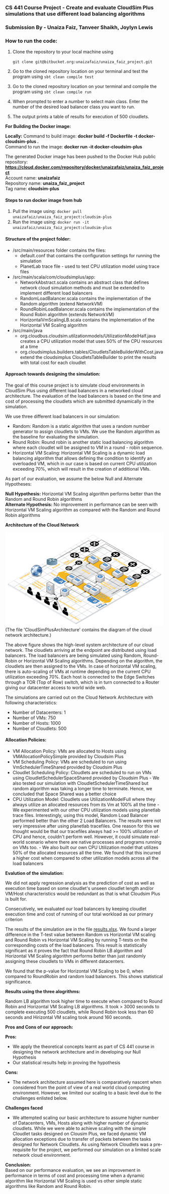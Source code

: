 ### CS 441 Course Project - Create and evaluate CloudSim Plus simulations that use different load balancing algorithms
### Submission By - Unaiza Faiz, Tanveer Shaikh, Joylyn Lewis 


### How to run the code:
1. Clone the repository to your local machine using 

	``git clone git@bitbucket.org:unaizafaiz/unaiza_faiz_project.git ``

2. Go to the cloned repository location on your terminal and test the program using
``sbt clean compile test``
3. Go to the cloned repository location on your terminal and compile the program using
``sbt clean compile run``
4. When prompted to enter a number to select main class. Enter the number of the desired load balancer class you want to run. 
5. The output prints a table of results for execution of 500 cloudlets. 

**For Building the Docker image:**

**Locally:**
Command to build image: **docker build -f Dockerfile -t docker-cloudsim-plus .**  
Command to run the image: **docker run -it docker-cloudsim-plus**  

The generated Docker image has been pushed to the Docker Hub public repository: **https://cloud.docker.com/repository/docker/unaizafaiz/unaiza_faiz_project**  
Account name: **unaizafaiz**  
Repository name: **unaiza_faiz_project**  
Tag name: **cloudsim-plus**  

#### Steps to run docker image from hub
1. Pull the image using: `docker pull unaizafaiz/unaiza_faiz_project:cloudsim-plus`
2. Run the image using: `docker run -it unaizafaiz/unaiza_faiz_project:cloudsim-plus`


#### Structure of the project folder:
- /src/main/resources folder contains the files:
    - default.conf that contains the configuration settings for running the simulation  
    - PlanetLab trace file - used to test CPU utilization model using trace files
- /src/main/scala/com/cloudsimplus/app:
    - NetworkAbstract.scala contains an abstract class that defines network cloud simulation methods and must be extended to implement different load balancers
    - RandomLoadBalancer.scala contains the implementation of the Random algorithm (extend NetworkVM)
    - RoundRobinLoadBalancer.scala contains the implementation of the Round Robin algorithm  (extends NetworkVM)
    - HorizontalVmScalingLB.scala contains the implementation of the Horizontal VM Scaling algorithm  
- /src/main/java
    - org.cloudbus.cloudsim.utilzationmodels/UtilizationModelHalf.java creates a CPU utilization model that uses 50% of the CPU resources at a time
    - org.cloudsimplus.builders.tables/CloudletsTableBuilderWithCost.java extend the cloudsimplus CloudletsTableBuilder to print the results with total cost for each cloudlet

#### Approach towards designing the simulation:
The goal of this course project is to simulate cloud environments in CloudSim Plus using different load balancers in a networked cloud architecture. The evaluation of the load balancers is based on the time and cost of processing the cloudlets which are submitted dynamically in the simulation. 

We use three different load balancers in our simulation:
- Random: Random is a static algorithm that uses a random number generator to assign cloudlets to VMs. We use the Random algorithm as the baseline for evaluating the simulation.
- Round Robin: Round robin is another static load balancing algorithm where each cloudlet will be assigned to VM in a round - robin sequence.
- Horizontal VM Scaling: Horizontal VM Scaling is a dynamic load balancing algorithm that allows defining the condition to identify an overloaded VM, which in our case is based on current CPU utilization exceeding 70%, which will result in the creation of additional VMs.

As part of our evaluation, we assume the below Null and Alternate Hypotheses:

**Null Hypothesis:** Horizontal VM Scaling algorithm performs better than the Random and Round Robin algorithms  
**Alternate Hypothesis:** No improvement in performance can be seen with Horizontal VM Scaling algorithm as compared with the Random and Round Robin algorithms  

**Architecture of the Cloud Network**


![CloudSimPlusArchitecture](CloudSimPlusArchitecture.png)
(The file 'CloudSimPlusArchitecture' contains the diagram of the cloud network architecture.)

The above figure shows the high-level system architecture of our cloud network. The cloudlets arriving at the endpoint are distributed using load balancers. The load balancers are being simulated using Random, Round-Robin or Horizontal VM Scaling algorithms. Depending on the algorithm, the cloudlets are then assigned to the VMs. In case of horizontal VM scaling, there is auto-scaling of VMs at runtime depending on the current CPU utilization exceeding 70%. Each host is connected to the Edge Switches through a TOR (Top of Row) switch, which is in turn connected to a Router giving our datacenter access to world wide web.

The simulations are carried out on the Cloud Network Architecture with following characteristics:  

- Number of Datacenters:  1
- Number of VMs:  750
- Number of Hosts:  1000
- Number of Cloudlets:  500

#### Allocation Policies:

- VM Allocation Policy: VMs are allocated to Hosts using VMAllocationPolicySimple provided by Cloudsim Plus
- VM Scheduling Policy: VMs are scheduled to run using VmSchedulerTimeShared provided by Cloudsim Plus
- Cloudlet Scheduling Policy: Cloudlets are scheduled to run on VMs using CloudletSchedulerSpaceShared provided by Cloudsim Plus
	  - We also tested our simulation with CloudletSchedulerTimeShared but random algorithm was taking a longer time to terminate. Hence, we concluded that Space Shared was a better choice
- CPU Utilization Model: Cloudlets use UtilizationModelFull where they always utilize an allocated resources from its Vm at 100% all the time
	  - We experimented with our other CPU utilization models using planetlab trace files. Interestingly, using this model, Random Load Balancer performed better than the other 2 Load Balancers. The results were not very impressive after using planetlab tracefiles. One reason for this we thought would be that our tracefiles always had >= 100% utilization of CPU and hence, couldn't perform well. However, it could simulate real-world scenario where there are native processes and programs running on VMs too.
	  - We also built our own CPU Utilization model that utilizes 50% of the allocated resources all the time. We found that this incurred a higher cost when compared to other utilization models across all the load balancers

**Evalution of the simulation:**

We did not apply regression analysis as the prediction of cost as well as execution time based on some cloudlet's unseen cloudlet length and/or VM/Host characteristics would be redundant as that is what Cloudsim Plus is built for.

Consecutively, we evaluated our load balancers by keeping cloudlet execution time and cost of running of our total workload as our primary criterion

The results of the simulation are in the file [results.xlsx](./results.xlsx). We found a larger difference in the T-test value between Random vs Horizontal VM scaling and Round Robin vs Horizontal VM Scaling by running T-tests on the corresponding costs of the load balancers. This result is statistically significant as it proves the fact that Round Robin LB algorithm and Horizontal VM Scaling algorithm performs better than just randomly assigning these cloudlets to VMs in different datacenters.
  
We found that the p-value for Horizontal VM Scaling to be 0, when compared to RoundRobin and random load balancers. 
This shows statistical significance.

**Results using the three alogrithms:**

Random LB algorithm took higher time to execute when compared to Round Robin and Horizontal VM Scaling LB algorithms. It took > 3000 seconds to complete executing 500 cloudlets, while Round Robin took less than 60 seconds and Hirizontal VM scaling took around 160 seconds.

**Pros and Cons of our approach:**

**Pros:**  
- We apply the theoretical concepts learnt as part of CS 441 course in designing the network architecture and in developing our Null Hypothesis  
- Our statistical results help in proving the hypothesis

**Cons:**  
- The network architecture assumed here is comparatively nascent when considered from the point of view of a real world cloud computing environment. However, we limited our scaling to a basic level due to the challenges enlisted below.

**Challenges faced**
- We attempted scaling our basic architecture to assume higher number of Datacenters, VMs, Hosts along with higher number of dynamic cloudlets. While we were able to achieve scaling with the simple Cloudlet tasks designed 
on Clousim Plus, we faced dynamic VM allocation exceptions due to transfer of packets between the tasks designed for Network Cloudlets. As using Network Cloudlets was a pre-requisite for the project, we performed our simulation on a
limited scale network cloud environment.

**Conclusion:**  
Based on our performance evaluation, we see an improvement in performance in terms of cost and processing time when a dynamic algorithm like Horizontal VM Scaling is used vs other simple static algorithms like Random and Round Robin.
